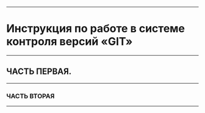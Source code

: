 ***
# __Инструкция по работе в системе контроля версий «GIT»__
***
## __ЧАСТЬ ПЕРВАЯ.__

***
### __ЧАСТЬ ВТОРАЯ__
***
